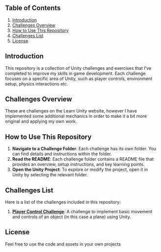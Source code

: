 ## Table of Contents

1. [Introduction](#introduction)
2. [Challenges Overview](#challenges-overview)
3. [How to Use This Repository](#how-to-use-this-repository)
4. [Challenges List](#challenges-list)
5. [License](#license)


## Introduction

This repository is a collection of Unity challenges and exercises that I've completed to improve my skills in game development. Each challenge focuses on a specific area of Unity, such as player controls, environment setup, physics interactions etc.

## Challenges Overview

These are challenges on the Learn Unity website, however I have implemented some additional mechanics in order to make it a bit more original and applying my own work.

## How to Use This Repository

1. **Navigate to a Challenge Folder**: Each challenge has its own folder. You can find details and instructions within the folder.
2. **Read the README**: Each challenge folder contains a README file that provides an overview, setup instructions, and key learning points.
3. **Open the Unity Project**: To explore or modify the project, open it in Unity by selecting the relevant folder.

## Challenges List

Here is a list of the challenges included in this repository:

1. **[Player Control Challenge](PlayerControl/README.md)**: A challenge to implement basic movement and controls of an object (in this case a plane) using Unity.

## License

Feel free to use the code and assets in your own projects
